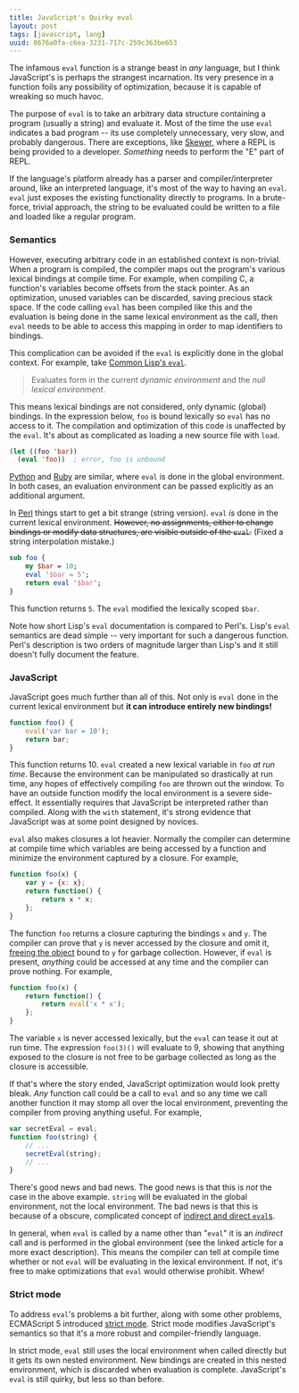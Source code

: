 ```yaml
---
title: JavaScript's Quirky eval
layout: post
tags: [javascript, lang]
uuid: 8676a0fa-c6ea-3231-717c-259c363be653
---
```


The infamous `eval` function is a strange beast in *any* language, but
I think JavaScript's is perhaps the strangest incarnation. Its very
presence in a function foils any possibility of optimization, because
it is capable of wreaking so much havoc.

The purpose of `eval` is to take an arbitrary data structure
containing a program (usually a string) and evaluate it. Most of the
time the use `eval` indicates a bad program -- its use completely
unnecessary, very slow, and probably dangerous. There are exceptions,
like [Skewer](/blog/2012/10/31/), where a REPL is being provided to a
developer. *Something* needs to perform the "E" part of REPL.

If the language's platform already has a parser and
compiler/interpreter around, like an interpreted language, it's most
of the way to having an `eval`. `eval` just exposes the existing
functionality directly to programs. In a brute-force, trivial
approach, the string to be evaluated could be written to a file and
loaded like a regular program.

### Semantics

However, executing arbitrary code in an established context is
non-trivial. When a program is compiled, the compiler maps out the
program's various lexical bindings at compile time. For example, when
compiling C, a function's variables become offsets from the stack
pointer. As an optimization, unused variables can be discarded, saving
precious stack space. If the code calling `eval` has been compiled
like this and the evaluation is being done in the same lexical
environment as the call, then `eval` needs to be able to access this
mapping in order to map identifiers to bindings.

This complication can be avoided if the `eval` is explicitly done in
the global context. For example, take [Common Lisp's `eval`][lisp].

> Evaluates form in the current *dynamic environment* and the *null
> lexical environment*.

This means lexical bindings are not considered, only dynamic (global)
bindings. In the expression below, `foo` is bound lexically so `eval`
has no access to it. The compilation and optimization of this code is
unaffected by the `eval`. It's about as complicated as loading a new
source file with `load`.

~~~cl
(let ((foo 'bar))
  (eval 'foo))  ; error, foo is unbound
~~~

[Python][python] and [Ruby][ruby] are similar, where `eval` is done in
the global environment. In both cases, an evaluation environment can
be passed explicitly as an additional argument.

In [Perl][perl] things start to get a bit strange (string
version). `eval` *is* done in the current lexical
environment. <del>However, no assignments, either to change bindings
or modify data structures, are visible outside of the
<code>eval</code>.</del> (Fixed a string interpolation mistake.)

~~~perl
sub foo {
    my $bar = 10;
    eval '$bar = 5';
    return eval '$bar';
}
~~~

This function returns `5`. The `eval` modified the lexically scoped
`$bar`.

Note how short Lisp's `eval` documentation is compared to
Perl's. Lisp's `eval` semantics are dead simple -- very important for
such a dangerous function. Perl's description is two orders of
magnitude larger than Lisp's and it still doesn't fully document the
feature.

### JavaScript

JavaScript goes much further than all of this. Not only is `eval` done
in the current lexical environment but **it can introduce entirely new
bindings!**

~~~javascript
function foo() {
    eval('var bar = 10');
    return bar;
}
~~~

This function returns 10. `eval` created a new lexical variable in
`foo` *at run time*. Because the environment can be manipulated so
drastically at run time, any hopes of effectively compiling `foo` are
thrown out the window. To have an outside function modify the local
environment is a severe side-effect. It essentially requires that
JavaScript be interpreted rather than compiled. Along with the `with`
statement, it's strong evidence that JavaScript was at some point
designed by novices.

`eval` also makes closures a lot heavier. Normally the compiler can
determine at compile time which variables are being accessed by a
function and minimize the environment captured by a closure. For
example,

~~~javascript
function foo(x) {
    var y = {x: x};
    return function() {
        return x * x;
    };
}
~~~

The function `foo` returns a closure capturing the bindings `x` and
`y`. The compiler can prove that `y` is never accessed by the closure
and omit it, [freeing the object][closure] bound to `y` for garbage
collection. However, if `eval` is present, *anything* could be
accessed at any time and the compiler can prove nothing. For example,

~~~javascript
function foo(x) {
    return function() {
        return eval('x * x');
    };
}
~~~

The variable `x` is never accessed lexically, but the `eval` can tease
it out at run time. The expression `foo(3)()` will evaluate to 9,
showing that anything exposed to the closure is not free to be garbage
collected as long as the closure is accessible.

If that's where the story ended, JavaScript optimization would look
pretty bleak. *Any* function call could be a call to `eval` and so any
time we call another function it may stomp all over the local
environment, preventing the compiler from proving anything useful. For
example,

~~~javascript
var secretEval = eval;
function foo(string) {
    // ...
    secretEval(string);
    // ...
}
~~~

There's good news and bad news. The good news is that this is *not*
the case in the above example. `string` will be evaluated in the
global environment, not the local environment. The bad news is that
this is because of a obscure, complicated concept of
[indirect and direct `eval`s][indirect].

In general, when `eval` is called by a name other than "`eval`" it is
an *indirect* call and is performed in the global environment (see the
linked article for a more exact description). This means the compiler
can tell at compile time whether or not `eval` will be evaluating in
the lexical environment. If not, it's free to make optimizations that
`eval` would otherwise prohibit. Whew!

### Strict mode

To address `eval`'s problems a bit further, along with some other
problems, ECMAScript 5 introduced [strict mode][strict]. Strict mode
modifies JavaScript's semantics so that it's a more robust and
compiler-friendly language.

In strict mode, `eval` still uses the local environment when called
directly but it gets its own nested environment. New bindings are
created in this nested environment, which is discarded when evaluation
is complete. JavaScript's `eval` is still quirky, but less so than
before.


[lisp]: http://www.lispworks.com/documentation/HyperSpec/Body/f_eval.htm
[python]: http://docs.python.org/2/library/functions.html#eval
[ruby]: http://ruby.about.com/od/advancedruby/a/Bindings.htm
[perl]: http://perldoc.perl.org/functions/eval.html
[indirect]: http://perfectionkills.com/global-eval-what-are-the-options/
[closure]: http://coding.smashingmagazine.com/2012/11/05/writing-fast-memory-efficient-javascript/
[strict]: https://developer.mozilla.org/en-US/docs/JavaScript/Reference/Functions_and_function_scope/Strict_mode
